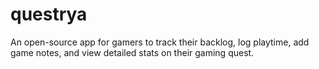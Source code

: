 # questrya
An open-source app for gamers to track their backlog, log playtime, add game notes, and view detailed stats on their gaming quest.
